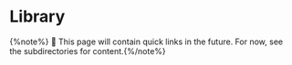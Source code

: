 # Library

{%note%} 🚧 This page will contain quick links in the future. For now, see the subdirectories for content.{%/note%}
